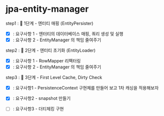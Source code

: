 # jpa-entity-manager

step1 : 🚀 1단계 - 엔터티 매핑 (EntityPersister)
- [x] : 요구사항 1 - 엔터티의 데이터베이스 매핑, 쿼리 생성 및 실행
- [x] : 요구사항 2 - EntityManager 의 책임 줄여주기

step2 : 🚀 2단계 - 엔터티 초기화 (EntityLoader)
- [x] : 요구사항 1 - RowMapper 리팩터링
- [x] : 요구사항 2 - EntityManager 의 책임 줄여주기

step3 : 🚀 3단계 - First Level Cache, Dirty Check
- [x] : 요구사항1 - PersistenceContext 구현체를 만들어 보고 1차 캐싱을 적용해보자
- [x] : 요구사항2 - snapshot 만들기
- [ ] : 요구사항3 - 더티체킹 구현


